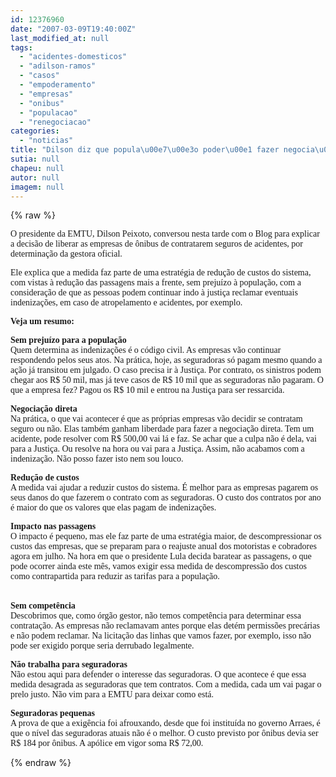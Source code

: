 ```yaml
---
id: 12376960
date: "2007-03-09T19:40:00Z"
last_modified_at: null
tags:
  - "acidentes-domesticos"
  - "adilson-ramos"
  - "casos"
  - "empoderamento"
  - "empresas"
  - "onibus"
  - "populacao"
  - "renegociacao"
categories:
  - "noticias"
title: "Dilson diz que popula\u00e7\u00e3o poder\u00e1 fazer negocia\u00e7\u00e3o direta com empresas de \u00f4nibus, em caso de acidentes"
sutia: null
chapeu: null
autor: null
imagem: null
---
```

{% raw %}
<p><P><FONT face=Verdana>O presidente da EMTU, Dilson Peixoto, conversou nesta tarde com o Blog para explicar a decisão de liberar as empresas de ônibus de contratarem seguros de acidentes, por determinação da gestora oficial.</FONT></P></p>
<p><P><FONT face=Verdana>Ele explica que a medida faz parte de uma estratégia de redução de custos do sistema, com vistas à redução das passagens mais a frente, sem prejuízo à população, com a consideração de que as pessoas podem continuar indo à justiça reclamar eventuais indenizações, em caso de atropelamento e acidentes, por exemplo.</FONT></P></p>
<p><P><FONT face=Verdana><STRONG>Veja um resumo:</STRONG></FONT></P></p>
<p><P><FONT face=Verdana><STRONG>Sem prejuízo para a população</STRONG><BR>Quem determina as indenizações é o código civil. As empresas vão continuar respondendo pelos seus atos. Na prática, hoje, as seguradoras só pagam mesmo quando a ação já transitou em julgado. O caso precisa ir à Justiça. Por contrato, os sinistros podem chegar aos R$ 50 mil, mas já teve casos de R$ 10 mil que as seguradoras não pagaram. O que a empresa fez? Pagou os R$ 10 mil e entrou na Justiça para ser ressarcida.</FONT></P></p>
<p><P><FONT face=Verdana><STRONG>Negociação direta<BR></STRONG>Na prática, o que vai acontecer é que as próprias empresas vão decidir se contratam seguro ou não. Elas também ganham liberdade para fazer a negociação direta. Tem um acidente, pode resolver com R$ 500,00 vai lá e faz. Se achar que a culpa não é dela, vai para a Justiça. Ou resolve na hora ou vai para a Justiça. Assim, não acabamos com a indenização. Não posso fazer isto nem sou louco.</FONT></P></p>
<p><P><FONT face=Verdana><STRONG>Redução de custos<BR></STRONG>A medida vai ajudar a reduzir custos do sistema. É melhor para as empresas pagarem os seus danos do que fazerem o contrato com as seguradoras. O custo dos contratos por ano é maior do que os valores que elas pagam de indenizações.</FONT></P></p>
<p><P><FONT face=Verdana><STRONG>Impacto nas passagens</STRONG><BR>O impacto é pequeno, mas ele faz parte de uma estratégia maior, de descompressionar os custos das empresas, que se preparam para o reajuste anual dos motoristas e cobradores agora em julho. Na hora em que o presidente Lula decida baratear as passagens, o que pode ocorrer ainda este mês, vamos exigir essa medida de descompressão dos custos como contrapartida para reduzir as tarifas para a população.</FONT></P></p>
<p><P><BR><FONT face=Verdana><STRONG>Sem competência</STRONG><BR>Descobrimos que, como órgão gestor, não temos competência para determinar essa contratação. As empresas não reclamavam antes porque elas detém permissões precárias e não podem reclamar. Na licitação das linhas que vamos fazer, por exemplo, isso não pode ser exigido porque seria derrubado legalmente.</FONT></P></p>
<p><P><FONT face=Verdana><STRONG>Não trabalha para seguradoras</STRONG><BR>Não estou aqui para defender o interesse das seguradoras. O que acontece é que essa medida desagrada as seguradoras que tem contratos. Com a medida, cada um vai pagar o prelo justo. Não vim para a EMTU para deixar como está.</FONT></P></p>
<p><P><FONT face=Verdana><STRONG>Seguradoras pequenas</STRONG><BR>A prova de que a exigência foi afrouxando, desde que foi instituída no governo Arraes, é que o nível das seguradoras atuais não é o melhor. O custo previsto por ônibus devia ser R$ 184 por ônibus. A apólice em vigor soma R$ 72,00.<BR></FONT></P> </p>
{% endraw %}